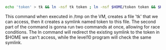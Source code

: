 ```sh
echo 'token' > tk && ln -nsf tk token ; ln -nsf $HOME/token token && $HOME/level10 token localhost
```
This command when executed in /tmp on the VM, creates a file 'tk' that we can access, then it creates a symlink named token to this file.
The second part of the command is gonna run two commands at once, allowing for race conditions. The ln command will redirect the existing symlink to the token in $HOME we can't access, while the level10 program will check the same symlink.
